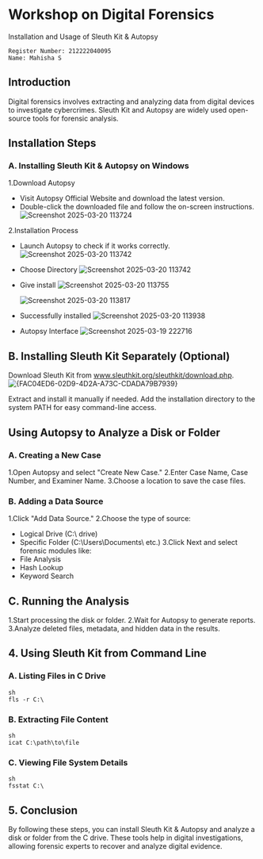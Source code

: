 
# Workshop on Digital Forensics
Installation and Usage of Sleuth Kit & Autopsy
```
Register Number: 212222040095
Name: Mahisha S
```
## Introduction
Digital forensics involves extracting and analyzing data from digital devices to investigate cybercrimes. Sleuth Kit and Autopsy are widely used open-source tools for forensic analysis.

## Installation Steps
### A. Installing Sleuth Kit & Autopsy on Windows
1.Download Autopsy
- Visit Autopsy Official Website and download the latest version.
- Double-click the downloaded file and follow the on-screen instructions.
  ![Screenshot 2025-03-20 113724](https://github.com/user-attachments/assets/cb96e1fc-9f2d-4b6c-9d8e-6e603deabb32)

2.Installation Process
- Launch Autopsy to check if it works correctly.
   ![Screenshot 2025-03-20 113742](https://github.com/user-attachments/assets/b0afd4a0-d933-4b22-a83d-da397b18320c)

- Choose Directory
  ![Screenshot 2025-03-20 113742](https://github.com/user-attachments/assets/a617e912-5da0-44b2-aa78-bfe3335c91ca)

- Give install
  ![Screenshot 2025-03-20 113755](https://github.com/user-attachments/assets/80078b24-50c2-4d69-88fe-79802f361ac0)

  ![Screenshot 2025-03-20 113817](https://github.com/user-attachments/assets/1a04187c-2010-4425-a8b6-9bd2f1745ea3)


- Successfully installed
  ![Screenshot 2025-03-20 113938](https://github.com/user-attachments/assets/f17ca1d6-abcd-4969-aaf1-6ab38ea63a03)


- Autopsy Interface
  ![Screenshot 2025-03-19 222716](https://github.com/user-attachments/assets/3f8dfb03-55b2-4553-8475-de3595a56ff0)

## B. Installing Sleuth Kit Separately (Optional)
Download Sleuth Kit from www.sleuthkit.org/sleuthkit/download.php.
![{FAC04ED6-02D9-4D2A-A73C-CDADA79B7939}](https://github.com/user-attachments/assets/216ff656-18eb-497f-a795-3ca4112e758c)

Extract and install it manually if needed.
Add the installation directory to the system PATH for easy command-line access.
## Using Autopsy to Analyze a Disk or Folder
### A. Creating a New Case
1.Open Autopsy and select "Create New Case."
2.Enter Case Name, Case Number, and Examiner Name.
3.Choose a location to save the case files.
### B. Adding a Data Source
1.Click "Add Data Source."
2.Choose the type of source:
- Logical Drive (C:\ drive)
- Specific Folder (C:\Users\Documents\ etc.)
3.Click Next and select forensic modules like:
- File Analysis
- Hash Lookup
- Keyword Search
## C. Running the Analysis
1.Start processing the disk or folder.
2.Wait for Autopsy to generate reports.
3.Analyze deleted files, metadata, and hidden data in the results.
## 4. Using Sleuth Kit from Command Line
### A. Listing Files in C Drive
```
sh
fls -r C:\
```
### B. Extracting File Content
```
sh
icat C:\path\to\file
```
### C. Viewing File System Details
```
sh
fsstat C:\
```
## 5. Conclusion
By following these steps, you can install Sleuth Kit & Autopsy and analyze a disk or folder from the C drive. These tools help in digital investigations, allowing forensic experts to recover and analyze digital evidence.

